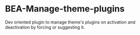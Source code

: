 # BEA-Manage-theme-plugins
Dev oriented plugin to manage theme's plugins on activation and deactivation by forcing or suggesting it.
